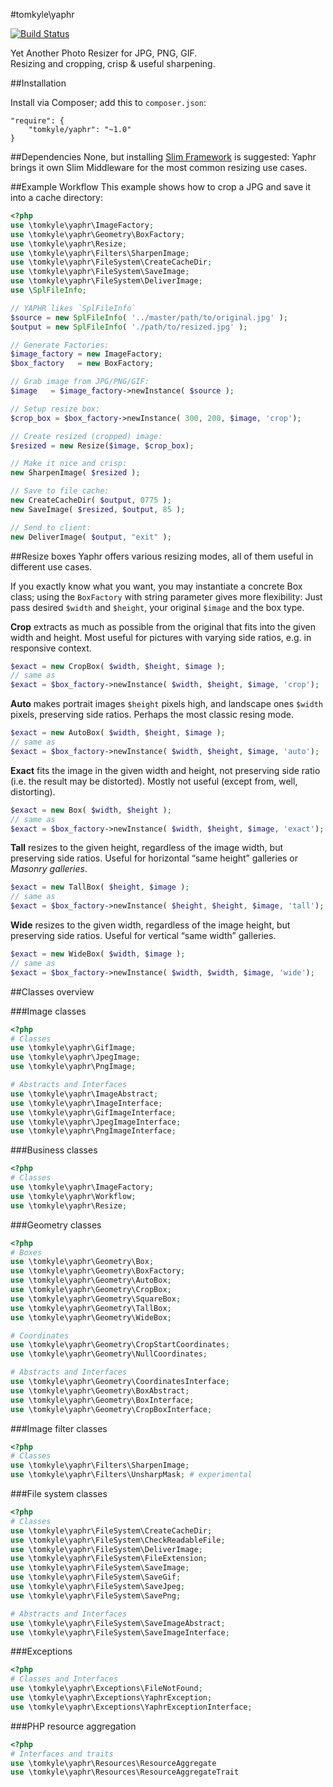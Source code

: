 #tomkyle\yaphr

[![Build Status](https://travis-ci.org/tomkyle/yaphr.svg?branch=master)](https://travis-ci.org/tomkyle/yaphr)

Yet Another Photo Resizer for JPG, PNG, GIF.  
Resizing and cropping, crisp & useful sharpening.


##Installation

Install via Composer; add this to `composer.json`:

```
"require": {
	"tomkyle/yaphr": "~1.0"
}
```

##Dependencies
None, but installing [Slim Framework](https://github.com/codeguy/Slim) is suggested: Yaphr brings it own Slim Middleware for the most common resizing use cases.


##Example Workflow
This example shows how to crop a JPG and save it into a cache directory:

```php
<?php
use \tomkyle\yaphr\ImageFactory;
use \tomkyle\yaphr\Geometry\BoxFactory;
use \tomkyle\yaphr\Resize;
use \tomkyle\yaphr\Filters\SharpenImage;
use \tomkyle\yaphr\FileSystem\CreateCacheDir;
use \tomkyle\yaphr\FileSystem\SaveImage;
use \tomkyle\yaphr\FileSystem\DeliverImage;
use \SplFileInfo;

// YAPHR likes `SplFileInfo`
$source = new SplFileInfo( '../master/path/to/original.jpg' );
$output = new SplFileInfo( './path/to/resized.jpg' );

// Generate Factories:
$image_factory = new ImageFactory;
$box_factory   = new BoxFactory;

// Grab image from JPG/PNG/GIF:
$image   = $image_factory->newInstance( $source );

// Setup resize box:
$crop_box = $box_factory->newInstance( 300, 200, $image, 'crop');

// Create resized (cropped) image:
$resized = new Resize($image, $crop_box);

// Make it nice and crisp:
new SharpenImage( $resized );

// Save to file cache:
new CreateCacheDir( $output, 0775 );
new SaveImage( $resized, $output, 85 );

// Send to client:
new DeliverImage( $output, "exit" );
```


##Resize boxes
Yaphr offers various resizing modes, all of them useful in different use cases.

If you exactly know what you want, you may instantiate a concrete Box class; using the `BoxFactory` with string parameter gives more flexibility: Just pass desired `$width` and `$height`, your original `$image` and the box type.

**Crop** extracts as much as possible from the original that fits into the given width and height. Most useful for pictures with varying side ratios, e.g. in responsive context.
```php
$exact = new CropBox( $width, $height, $image );
// same as
$exact = $box_factory->newInstance( $width, $height, $image, 'crop');
```

**Auto** makes portrait images `$height` pixels high, and landscape ones `$width` pixels, preserving side ratios. Perhaps the most classic resing mode.
```php
$exact = new AutoBox( $width, $height, $image );
// same as
$exact = $box_factory->newInstance( $width, $height, $image, 'auto');
```

**Exact** fits the image in the given width and height, not preserving side ratio (i.e. the result may be distorted). Mostly not useful (except from, well, distorting).
```php
$exact = new Box( $width, $height );
// same as
$exact = $box_factory->newInstance( $width, $height, $image, 'exact');
```

**Tall** resizes to the given height, regardless of the image width, but preserving side ratios. Useful for horizontal “same height” galleries or *Masonry galleries*.
```php
$exact = new TallBox( $height, $image );
// same as
$exact = $box_factory->newInstance( $height, $height, $image, 'tall');
```

**Wide** resizes to the given width, regardless of the image height, but preserving side ratios. Useful for vertical “same width” galleries.
```php
$exact = new WideBox( $width, $image );
// same as
$exact = $box_factory->newInstance( $width, $width, $image, 'wide');
```




##Classes overview

###Image classes

```php
<?php
# Classes
use \tomkyle\yaphr\GifImage;
use \tomkyle\yaphr\JpegImage;
use \tomkyle\yaphr\PngImage;

# Abstracts and Interfaces
use \tomkyle\yaphr\ImageAbstract;
use \tomkyle\yaphr\ImageInterface;
use \tomkyle\yaphr\GifImageInterface;
use \tomkyle\yaphr\JpegImageInterface;
use \tomkyle\yaphr\PngImageInterface;
```

###Business classes

```php
<?php
# Classes
use \tomkyle\yaphr\ImageFactory;
use \tomkyle\yaphr\Workflow;
use \tomkyle\yaphr\Resize;
```



###Geometry classes

```php
<?php
# Boxes
use \tomkyle\yaphr\Geometry\Box;
use \tomkyle\yaphr\Geometry\BoxFactory;
use \tomkyle\yaphr\Geometry\AutoBox;
use \tomkyle\yaphr\Geometry\CropBox;
use \tomkyle\yaphr\Geometry\SquareBox;
use \tomkyle\yaphr\Geometry\TallBox;
use \tomkyle\yaphr\Geometry\WideBox;

# Coordinates
use \tomkyle\yaphr\Geometry\CropStartCoordinates;
use \tomkyle\yaphr\Geometry\NullCoordinates;

# Abstracts and Interfaces
use \tomkyle\yaphr\Geometry\CoordinatesInterface;
use \tomkyle\yaphr\Geometry\BoxAbstract;
use \tomkyle\yaphr\Geometry\BoxInterface;
use \tomkyle\yaphr\Geometry\CropBoxInterface;
```

###Image filter classes
```php
<?php
# Classes
use \tomkyle\yaphr\Filters\SharpenImage;
use \tomkyle\yaphr\Filters\UnsharpMask; # experimental
```


###File system classes

```php
<?php
# Classes
use \tomkyle\yaphr\FileSystem\CreateCacheDir;
use \tomkyle\yaphr\FileSystem\CheckReadableFile;
use \tomkyle\yaphr\FileSystem\DeliverImage;
use \tomkyle\yaphr\FileSystem\FileExtension;
use \tomkyle\yaphr\FileSystem\SaveImage;
use \tomkyle\yaphr\FileSystem\SaveGif;
use \tomkyle\yaphr\FileSystem\SaveJpeg;
use \tomkyle\yaphr\FileSystem\SavePng;

# Abstracts and Interfaces
use \tomkyle\yaphr\FileSystem\SaveImageAbstract;
use \tomkyle\yaphr\FileSystem\SaveImageInterface;
```

###Exceptions

```php
<?php
# Classes and Interfaces
use \tomkyle\yaphr\Exceptions\FileNotFound;
use \tomkyle\yaphr\Exceptions\YaphrException;
use \tomkyle\yaphr\Exceptions\YaphrExceptionInterface;
```

###PHP resource aggregation

```php
<?php
# Interfaces and traits
use \tomkyle\yaphr\Resources\ResourceAggregateuse \tomkyle\yaphr\Resources\ResourceAggregateTrait
```


